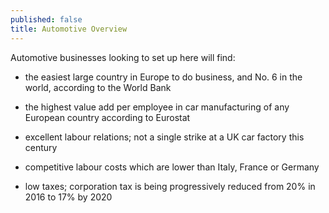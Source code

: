 ```yaml
---
published: false
title: Automotive Overview
---
```

Automotive businesses looking to set up here will find:

- the easiest large country in Europe to do business, and No. 6 in the world, according to the World Bank

- the highest value add per employee in car manufacturing of any European country according to Eurostat

- excellent labour relations; not a single strike at a UK car factory this century

- competitive labour costs which are lower than Italy, France or Germany

- low taxes; corporation tax is being progressively reduced from 20% in 2016 to 17% by 2020
